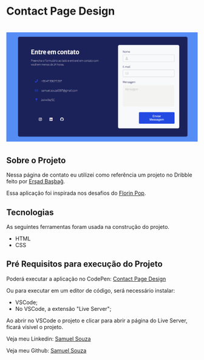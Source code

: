 <h1>Contact Page Design</h1>

<h1 align="center">
    <img alt="Readme" title="Readme" src="./github/contact.gif">
</h1>

<h2>Sobre o Projeto</h2>

<p>Nessa página de contato eu utilizei como referência um projeto no Dribble feito por <a href="https://dribbble.com/shots/14139115-Contact-Form-02">Erşad Başbağ</a>.</p> 
<p>Essa aplicação foi inspirada nos desafios do <a href="https://www.florin-pop.com/blog/2019/09/100-days-100-projects/">Florin Pop</a>.</p>

<h2>Tecnologias</h2>

<p>As seguintes ferramentas foram usada na construção do projeto.</p>
<ul>
    <li>HTML</li>
    <li>CSS</li>
</ul>

<h2>Pré Requisitos para execução do Projeto</h2>

<p>Poderá executar a aplicação no CodePen: <a href="https://codepen.io/souzasamuelp/full/dyzMYxQ">Contact Page Design</a></p>
<p>Ou para executar em um editor de código, será necessário instalar:</p>
<ul>
    <li>VSCode;</li>
    <li>No VSCode, a extensão "Live Server";</li>
</ul>
<p>Ao abrir no VSCode o projeto e clicar para abrir a página do Live Server, ficará vísivel o projeto.</p>

<p>Veja meu Linkedin: <a href="https://www.linkedin.com/in/souzasamuelp/">Samuel Souza</a></p>
<p>Veja meu Github: <a href="https://github.com/souzasamuelp">Samuel Souza</a></p>